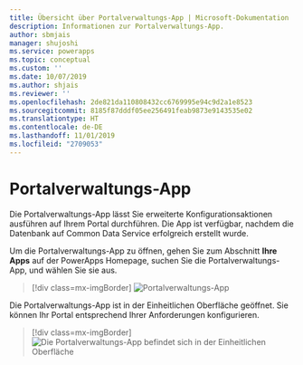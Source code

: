 ```yaml
---
title: Übersicht über Portalverwaltungs-App | Microsoft-Dokumentation
description: Informationen zur Portalverwaltungs-App.
author: sbmjais
manager: shujoshi
ms.service: powerapps
ms.topic: conceptual
ms.custom: ''
ms.date: 10/07/2019
ms.author: shjais
ms.reviewer: ''
ms.openlocfilehash: 2de821da110808432cc6769995e94c9d2a1e8523
ms.sourcegitcommit: 8185f87dddf05ee256491feab9873e9143535e02
ms.translationtype: HT
ms.contentlocale: de-DE
ms.lasthandoff: 11/01/2019
ms.locfileid: "2709053"
---
```

# <a name="portal-management-app"></a>Portalverwaltungs-App

Die Portalverwaltungs-App lässt Sie erweiterte Konfigurationsaktionen ausführen auf Ihrem Portal durchführen. Die App ist verfügbar, nachdem die Datenbank auf Common Data Service erfolgreich erstellt wurde.

Um die Portalverwaltungs-App zu öffnen, gehen Sie zum Abschnitt **Ihre Apps** auf der PowerApps Homepage, suchen Sie die Portalverwaltungs-App, und wählen Sie sie aus.

> [!div class=mx-imgBorder]
> ![Portalverwaltungs-App](../media/portal-mgmt.png "Portalverwaltungs-App")

Die Portalverwaltungs-App ist in der Einheitlichen Oberfläche geöffnet. Sie können Ihr Portal entsprechend Ihrer Anforderungen konfigurieren.

> [!div class=mx-imgBorder]
> ![Die Portalverwaltungs-App befindet sich in der Einheitlichen Oberfläche](../media/portal-mgmt-unified-interface.png "Die Portalverwaltungs-App befindet sich in der Einheitlichen Oberfläche")
  